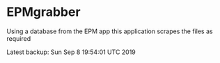 # EPMgrabber
Using a database from the EPM app this application scrapes the files as required


Latest backup: Sun Sep 8 19:54:01 UTC 2019
